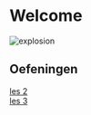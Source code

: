 # Welcome
![explosion](https://media1.tenor.com/m/TSAHQZVhRfYAAAAC/explosion.gif)  
## Oefeningen
[les 2](https://github.com/MathLocq/oefeningenles2_Mathieu.git)  
[les 3](https://github.com/MathLocq/les-3.git)